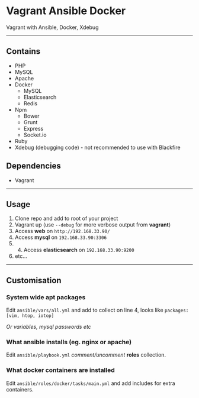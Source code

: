 # Vagrant Ansible Docker

Vagrant with Ansible, Docker, Xdebug

---

## Contains

* PHP
* MySQL
* Apache
* Docker
    * MySQL
    * Elasticsearch
    * Redis
* Npm
    * Bower
    * Grunt
    * Express
    * Socket.io
* Ruby
* Xdebug (debugging code) - not recommended to use with Blackfire

## Dependencies

* Vagrant

---

## Usage

1. Clone repo and add to root of your project
2. Vagrant up (use `--debug` for more verbose output from **vagrant**)
3. Access **web** on `http://192.168.33.90/`
4. Access **mysql** on `192.168.33.90:3306`
5. 4. Access **elasticsearch** on `192.168.33.90:9200`
6. etc...

---

## Customisation


### System wide **apt** packages

Edit `ansible/vars/all.yml` and add to collect on line 4, looks like `packages: [vim, htop, iotop]`

*Or variables, mysql passwords etc*

### What **ansible** installs (eg. nginx or apache)

Edit `ansible/playbook.yml` *comment/uncomment* **roles** collection.


### What **docker** containers are installed

Edit `ansible/roles/docker/tasks/main.yml` and add includes for extra containers.
